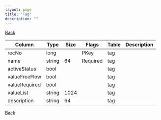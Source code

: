 ```yaml
---
layout: page
title: "Tag"
description: ""
---
```

<div class="nav-back"><a href="{{ 'api' | relative_url }}">Back</a></div>




| Column | Type | Size | Flags | Table | Description |
| ------ | ---- | ---- | ----- | ----- | ----------- |
| recNo | long |  | PKey | tag | 
| name | string | 64 | Required | tag | 
| activeStatus | bool |  |  | tag | 
| valueFreeFlow | bool |  |  | tag | 
| valueRequired | bool |  |  | tag | 
| valueList | string | 1024 |  | tag | 
| description | string | 64 |  | tag | 



<div class="nav-back"><a href="{{ 'api' | relative_url }}">Back</a></div>
